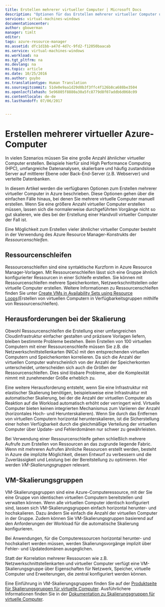 ```yaml
---
title: Erstellen mehrerer virtueller Computer | Microsoft Docs
description: "Optionen für das Erstellen mehrerer virtueller Computer unter Windows"
services: virtual-machines-windows
documentationcenter: 
author: gbowerman
manager: timlt
editor: 
tags: azure-resource-manager
ms.assetid: dfc1d1bb-a47d-4d7c-9fd2-f12050baacab
ms.service: virtual-machines-windows
ms.workload: na
ms.tgt_pltfrm: na
ms.devlang: na
ms.topic: article
ms.date: 10/25/2016
ms.author: guybo
ms.translationtype: Human Translation
ms.sourcegitcommit: 51de0e9aa1d29d0b3f3ffc4f126b8ca688be3504
ms.openlocfilehash: 5e96805f8880a30a5fc8779d8f07addb6d068c09
ms.contentlocale: de-de
ms.lasthandoff: 07/06/2017


---
```

# <a name="create-multiple-azure-virtual-machines"></a>Erstellen mehrerer virtueller Azure-Computer
In vielen Szenarios müssen Sie eine große Anzahl ähnlicher virtueller Computer erstellen. Beispiele hierfür sind High Performance Computing (HPC), umfangreiche Datenanalysen, skalierbare und häufig zustandslose Server auf mittlerer Ebene oder Back-End-Server (z.B. Webserver) und verteilte Datenbanken.

In diesem Artikel werden die verfügbaren Optionen zum Erstellen mehrerer virtueller Computer in Azure beschrieben. Diese Optionen gehen über die einfachen Fälle hinaus, bei denen Sie mehrere virtuelle Computer manuell erstellen. Wenn Sie eine größere Anzahl virtueller Computer erstellen müssen, lassen sich die normalerweise durchgeführten Vorgänge nicht so gut skalieren, wie dies bei der Erstellung einer Handvoll virtueller Computer der Fall ist.

Eine Möglichkeit zum Erstellen vieler ähnlicher virtueller Computer besteht in der Verwendung des Azure Resource Manager-Konstrukts der *Ressourcenschleifen*.

## <a name="resource-loops"></a>Ressourcenschleifen
Ressourcenschleifen sind eine syntaktische Kurzform in Azure Resource Manager-Vorlagen. Mit Ressourcenschleifen lässt sich eine Gruppe ähnlich konfigurierter Ressourcen in einer Schleife erstellen. Sie können mit Ressourcenschleifen mehrere Speicherkonten, Netzwerkschnittstellen oder virtuelle Computer erstellen. Weitere Informationen zu Ressourcenschleifen finden Sie unter [Create VMs in Availability Sets using Resource Loops](https://azure.microsoft.com/documentation/templates/201-vm-copy-index-loops/)(Erstellen von virtuellen Computern in Verfügbarkeitsgruppen mithilfe von Ressourcenschleifen).

## <a name="challenges-of-scale"></a>Herausforderungen bei der Skalierung
Obwohl Ressourcenschleifen die Erstellung einer umfangreichen Cloudinfrastruktur einfacher gestalten und präzisere Vorlagen liefern, bleiben bestimmte Probleme bestehen. Beim Erstellen von 100 virtuellen Computern mit einer Ressourcenschleife müssen Sie z.B. die Netzwerkschnittstellenkarten (NICs) mit den entsprechenden virtuellen Computern und Speicherkonten korrelieren. Da sich die Anzahl der virtuellen Computer wahrscheinlich von der Anzahl der Speicherkonten unterscheidet, unterscheiden sich auch die Größen der Ressourcenschleifen. Dies sind lösbare Probleme, aber die Komplexität nimmt mit zunehmender Größe erheblich zu.

Eine weitere Herausforderung entsteht, wenn Sie eine Infrastruktur mit elastischer Skalierung benötigen, beispielsweise eine Infrastruktur mit automatischer Skalierung, bei der die Anzahl der virtuellen Computer als Reaktion auf die Workload automatisch erhöht oder verringert wird. Virtuelle Computer bieten keinen integrierten Mechanismus zum Variieren der Anzahl (horizontales Hoch- und Herunterskalieren). Wenn Sie durch das Entfernen von virtuellen Computern horizontal herunterskalieren, ist die Sicherstellung einer hohen Verfügbarkeit durch die gleichmäßige Verteilung der virtuellen Computer über Update- und Fehlerdomänen nur schwer zu gewährleisten.

Bei Verwendung einer Ressourcenschleife gehen schließlich mehrere Aufrufe zum Erstellen von Ressourcen an das zugrunde liegende Fabric. Wenn mit mehreren Aufrufen ähnliche Ressourcen erstellt werden, besteht in Azure die implizite Möglichkeit, diesen Entwurf zu verbessern und die Zuverlässigkeit und Leistung bei der Bereitstellung zu optimieren. Hier werden *VM-Skalierungsgruppen* relevant.

## <a name="virtual-machine-scale-sets"></a>VM-Skalierungsgruppen
VM-Skalierungsgruppen sind eine Azure-Computeressource, mit der Sie eine Gruppe von identischen virtuellen Computern bereitstellen und verwalten können. Wenn alle virtuellen Computer identisch konfiguriert sind, lassen sich VM-Skalierungsgruppen einfach horizontal herunter- und hochskalieren. Dazu ändern Sie einfach die Anzahl der virtuellen Computer in der Gruppe. Zudem können Sie VM-Skalierungsgruppen basierend auf den Anforderungen der Workload für die automatische Skalierung konfigurieren.

Bei Anwendungen, für die Computeressourcen horizontal herunter- und hochskaliert werden müssen, werden Skalierungsvorgänge implizit über Fehler- und Updatedomänen ausgeglichen.

Statt der Korrelation mehrerer Ressourcen wie z.B. Netzwerkschnittstellenkarten und virtueller Computer verfügt eine VM-Skalierungsgruppe über Eigenschaften für Netzwerk, Speicher, virtuelle Computer und Erweiterungen, die zentral konfiguriert werden können.

Eine Einführung in VM-Skalierungsgruppen finden Sie auf der [Produktseite für Skalierungsgruppen für virtuelle Computer](https://azure.microsoft.com/services/virtual-machine-scale-sets/). Ausführlichere Informationen finden Sie in der [Dokumentation zu Skalierungsgruppen für virtuelle Computer](https://azure.microsoft.com/documentation/services/virtual-machine-scale-sets/).


